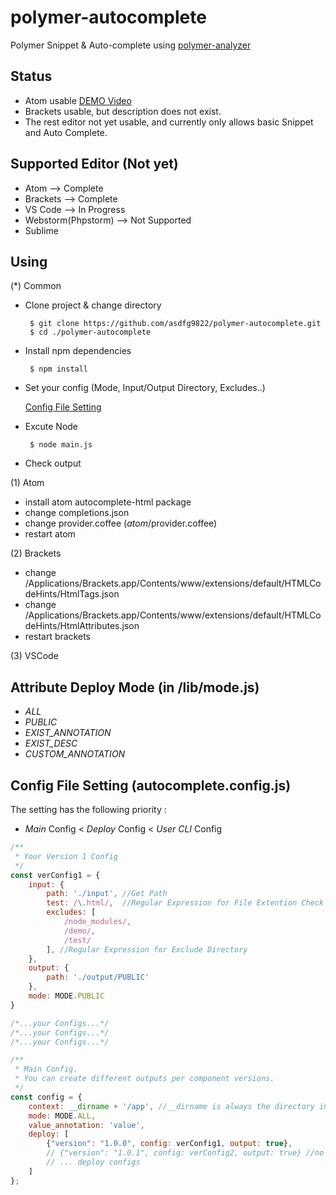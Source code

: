 # polymer-autocomplete
Polymer Snippet & Auto-complete using [polymer-analyzer](https://github.com/Polymer/polymer-analyzer)

## Status
- Atom usable [DEMO Video](https://youtu.be/e4ij8Fg51hM)
- Brackets usable, but description does not exist.
- The rest editor not yet usable, and currently only allows basic Snippet and Auto Complete.

## Supported Editor (Not yet)
- Atom --> Complete
- Brackets --> Complete
- VS Code --> In Progress
- Webstorm(Phpstorm) --> Not Supported
- Sublime

## Using
(*) Common
 - Clone project & change directory

        $ git clone https://github.com/asdfg9822/polymer-autocomplete.git
        $ cd ./polymer-autocomplete

 - Install npm dependencies

        $ npm install

 - Set your config (Mode, Input/Output Directory, Excludes..)

    [Config File Setting](#config-file-setting-autocompleteconfigjs)

 - Excute Node

        $ node main.js

 - Check output

(1) Atom
 - install atom autocomplete-html package
 - change completions.json
 - change provider.coffee (_atom_/provider.coffee)
 - restart atom

(2) Brackets
 - change /Applications/Brackets.app/Contents/www/extensions/default/HTMLCodeHints/HtmlTags.json
 - change /Applications/Brackets.app/Contents/www/extensions/default/HTMLCodeHints/HtmlAttributes.json
 - restart brackets
 
(3) VSCode


## Attribute Deploy Mode (in /lib/mode.js)
- *ALL*
- *PUBLIC*
- *EXIST_ANNOTATION*
- *EXIST_DESC*
- *CUSTOM_ANNOTATION*

## Config File Setting (autocomplete.config.js)
The setting has the following priority :
- *Main* Config < *Deploy* Config < *User CLI* Config
```javascript
/**
 * Your Version 1 Config
 */
const verConfig1 = {
    input: {
        path: './input', //Get Path
        test: /\.html/,  //Regular Expression for File Extention Check
        excludes: [
            /node_modules/,
            /demo/,
            /test/
        ], //Regular Expression for Exclude Directory
    },
    output: {
        path: './output/PUBLIC'
    },
    mode: MODE.PUBLIC
}

/*...your Configs...*/
/*...your Configs...*/
/*...your Configs...*/

/**
 * Main Config.
 * You can create different outputs per component versions.
 */
const config = {
    context: __dirname + '/app', //__dirname is always the directory in which the currently executing script resides
    mode: MODE.ALL,
    value_annotation: 'value',
    deploy: [
        {"version": "1.0.0", config: verConfig1, output: true},
        // {"version": "1.0.1", config: verConfig2, output: true} //no output example
        // ... deploy configs
    ]
};
```

